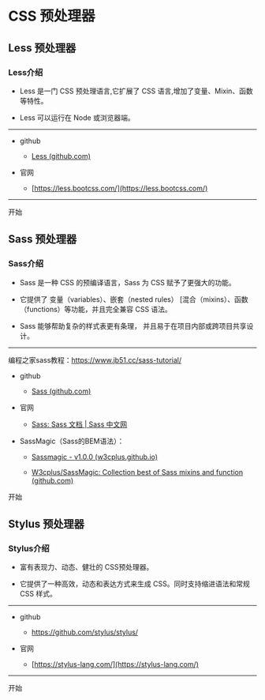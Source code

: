 # CSS 预处理器

## Less 预处理器

### Less介绍

- Less 是一门 CSS 预处理语言,它扩展了 CSS 语言,增加了变量、Mixin、函数等特性。  

- Less 可以运行在 Node 或浏览器端。

---

- github  
  
  - [Less (github.com)](https://github.com/less)  

- 官网  
  
  - [https://less.bootcss.com/](https://less.bootcss.com/)

---

开始

## Sass 预处理器

### Sass介绍

- Sass 是一种 CSS 的预编译语言，Sass 为 CSS 赋予了更强大的功能。  

- 它提供了 变量（variables）、嵌套（nested rules） [混合（mixins）、函数（functions）等功能，并且完全兼容 CSS 语法。  

- Sass 能够帮助复杂的样式表更有条理， 并且易于在项目内部或跨项目共享设计。

---

编程之家sass教程：<https://www.jb51.cc/sass-tutorial/>

- github  
  
  - [Sass (github.com)](https://github.com/sass)  

- 官网  
  
  - [Sass: Sass 文档 | Sass 中文网](https://sass.bootcss.com/documentation)

- SassMagic（Sass的BEM语法）：
  
  - [Sassmagic - v1.0.0 (w3cplus.github.io)](http://w3cplus.github.io/SassMagic/)
  
  - [W3cplus/SassMagic: Collection best of Sass mixins and function (github.com)](https://github.com/W3cplus/SassMagic)

开始

## Stylus 预处理器

### Stylus介绍

- 富有表现力、动态、健壮的 CSS预处理器。  

- 它提供了一种高效，动态和表达方式来生成 CSS。同时支持缩进语法和常规 CSS 样式。

---

- github  
  
  - <https://github.com/stylus/stylus/>  

- 官网  
  
  - [https://stylus-lang.com/](https://stylus-lang.com/)

---

开始
